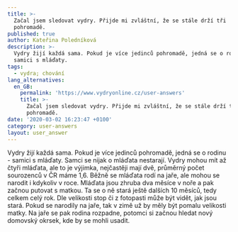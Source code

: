 ```yaml
---
title: >-
  Začal jsem sledovat vydry. Přijde mi zvláštní, že se stále drží tři
  pohromadě. 
published: true
author: Kateřina Poledníková
description: >-
  Vydry žijí každá sama. Pokud je více jedinců pohromadě, jedná se o rodinu -
  samici s mláďaty. 
tags:
  - vydra; chování
lang_alternatives:
  en_GB:
    permalink: 'https://www.vydryonline.cz/user-answers'
    title: >-
      Začal jsem sledovat vydry. Přijde mi zvláštní, že se stále drží tři
      pohromadě. 
date: '2020-03-02 16:23:47 +0100'
category: user-answers
layout: user_answer
---
```

Vydry žijí každá sama. Pokud je více jedinců pohromadě, jedná se o rodinu - samici s mláďaty. Samci se nijak o mláďata nestarají. Vydry mohou mít až čtyři mláďata, ale to je výjimka, nejčastěji mají dvě, průměrný počet sourozenců v ČR máme 1,6. Běžně se mláďata rodí na jaře, ale mohou se narodit i kdykoliv v roce. Mláďata jsou zhruba dva měsíce v noře a pak začnou putovat s matkou. Ta se o ně stará ještě dalších 10 měsíců, tedy celkem celý rok. Dle velikosti stop či z fotopasti může být vidět, jak jsou stará. Pokud se narodily na jaře, tak v zimě už by měly být pomalu velikosti matky. Na jaře se pak rodina rozpadne, potomci si začnou hledat nový domovský okrsek, kde by se mohli usadit.
